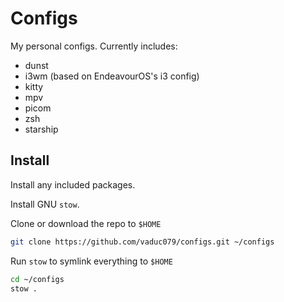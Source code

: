 # Configs

My personal configs. Currently includes:
- dunst
- i3wm (based on EndeavourOS's i3 config)
- kitty
- mpv
- picom
- zsh
- starship

## Install

Install any included packages.

Install GNU `stow`.

Clone or download the repo to `$HOME`
```bash
git clone https://github.com/vaduc079/configs.git ~/configs
```

Run `stow` to symlink everything to `$HOME`
```bash
cd ~/configs
stow .
```
